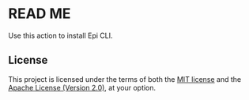 # READ ME

Use this action to install Epi CLI.

## License

This project is licensed under the terms of both the [MIT license](/LICENSE-MIT) and the [Apache License (Version 2.0)](/LICENSE-APACHE), at your option.
